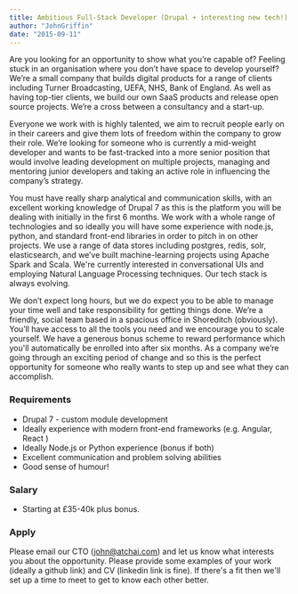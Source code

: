```yaml
---
title: Ambitious Full-Stack Developer (Drupal + interesting new tech!)
author: "JohnGriffin"
date: "2015-09-11"
---
```


Are you looking for an opportunity to show what you’re capable of?  Feeling stuck in an organisation where you don’t have space to develop yourself?  We’re a small company that builds digital products for a range of clients including Turner Broadcasting, UEFA, NHS, Bank of England.  As well as having top-tier clients, we build our own SaaS products and release open source projects.  We’re a cross between a consultancy and a start-up.

Everyone we work with is highly talented, we aim to recruit people early on in their careers and give them lots of freedom within the company to grow their role.  We’re looking for someone who is currently a mid-weight developer and wants to be fast-tracked into a more senior position that would involve leading development on multiple projects, managing and mentoring junior developers and taking an active role in influencing the company’s strategy.

You must have really sharp analytical and communication skills, with an excellent working knowledge of Drupal 7 as this is the platform you will be dealing with initially in the first 6 months.  We work with a whole range of technologies and so ideally you will have some experience with node.js, python, and standard front-end libraries in order to pitch in on other projects.  We use a range of data stores including postgres, redis, solr, elasticsearch, and we’ve built machine-learning projects using Apache Spark and Scala.  We're currently interested in conversational UIs and employing Natural Language Processing techniques. Our tech stack is always evolving.

We don’t expect long hours, but we do expect you to be able to manage your time well and take responsibility for getting things done.  We’re a friendly, social team based in a spacious office in Shoreditch (obviously).  You’ll have access to all the tools you need and we encourage you to scale yourself.  We have a generous bonus scheme to reward performance which you'll automatically be enrolled into after six months.  As a company we’re going through an exciting period of change and so this is the perfect opportunity for someone who really wants to step up and see what they can accomplish.

### Requirements
- Drupal 7 - custom module development
- Ideally experience with modern front-end frameworks (e.g. Angular, React )
- Ideally Node.js or Python experience (bonus if both)
- Excellent communication and problem solving abilities
- Good sense of humour!

### Salary
- Starting at £35-40k plus bonus.

### Apply
Please email our CTO ([john@atchai.com](mailto:john@atchai.com)) and let us know what interests you about the opportunity.  Please provide some examples of your work (ideally a github link) and CV (linkedin link is fine).  If  there's a fit then we'll set up a time to meet to get to know each other better.